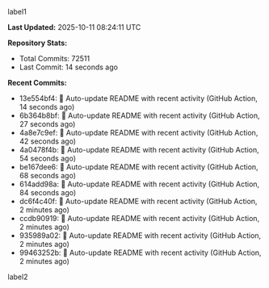 
label1 
<!-- ACTIVITY_START -->
**Last Updated:** 2025-10-11 08:24:11 UTC

**Repository Stats:**
- Total Commits: 72511
- Last Commit: 14 seconds ago

**Recent Commits:**
- 13e554bf4: 🤖 Auto-update README with recent activity (GitHub Action, 14 seconds ago)
- 6b364b8bf: 🤖 Auto-update README with recent activity (GitHub Action, 27 seconds ago)
- 4a8e7c9ef: 🤖 Auto-update README with recent activity (GitHub Action, 42 seconds ago)
- 4a0478f4b: 🤖 Auto-update README with recent activity (GitHub Action, 54 seconds ago)
- be167dee6: 🤖 Auto-update README with recent activity (GitHub Action, 68 seconds ago)
- 614add98a: 🤖 Auto-update README with recent activity (GitHub Action, 84 seconds ago)
- dc6f4c40f: 🤖 Auto-update README with recent activity (GitHub Action, 2 minutes ago)
- ccdb90919: 🤖 Auto-update README with recent activity (GitHub Action, 2 minutes ago)
- 935989a02: 🤖 Auto-update README with recent activity (GitHub Action, 2 minutes ago)
- 99463252b: 🤖 Auto-update README with recent activity (GitHub Action, 2 minutes ago)
<!-- ACTIVITY_END -->

label2
